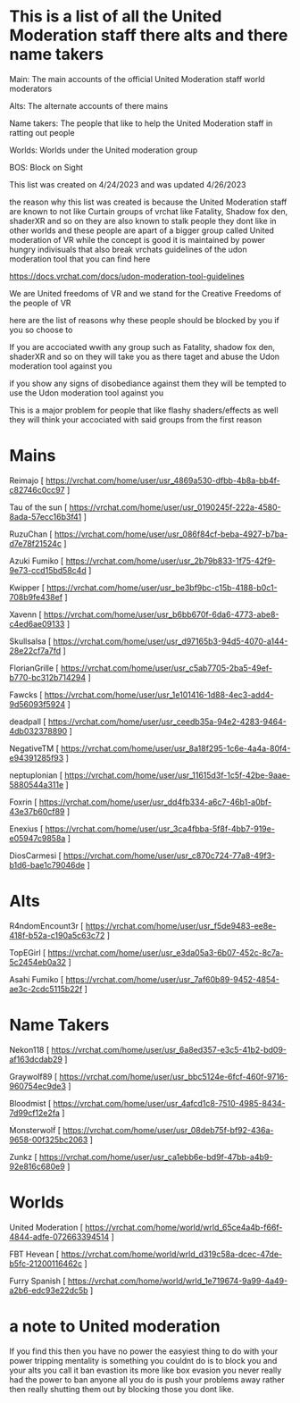 # This is a list of all the United Moderation staff there alts and there name takers

Main: The main accounts of the official United Moderation staff world moderators 

Alts: The alternate accounts of there mains

Name takers: The people that like to help the United Moderation staff in ratting out people

Worlds: Worlds under the United moderation group

BOS: Block on Sight


This list was created on 4/24/2023 and was updated 4/26/2023


the reason why this list was created is because the United Moderation staff are known to not like Curtain groups of vrchat like Fatality, Shadow fox den, shaderXR and so on they are also known to stalk people they dont like in other worlds and these people are apart of a bigger group called United moderation of VR while the concept is good it is maintained by power hungry indivisuals that also break vrchats guidelines of the udon moderation tool that you can find here

https://docs.vrchat.com/docs/udon-moderation-tool-guidelines

We are United freedoms of VR and we stand for the Creative Freedoms of the people of VR 

here are the list of reasons why these people should be blocked by you if you so choose to

If you are accociated wwith any group such as Fatality, shadow fox den, shaderXR and so on they will take you as there taget and abuse the Udon moderation tool against you

if you show any signs of disobediance against them they will be tempted to use the Udon moderation tool against you

This is a major problem for people that like flashy shaders/effects as well they will think your accociated with said groups from the first reason




# Mains
Reimajo [ https://vrchat.com/home/user/usr_4869a530-dfbb-4b8a-bb4f-c82746c0cc97 ]
[^note]: Creator of the Udon "Ban" Pannle

Tau of the sun [ https://vrchat.com/home/user/usr_0190245f-222a-4580-8ada-57ecc16b3f41 ]

RuzuChan [ https://vrchat.com/home/user/usr_086f84cf-beba-4927-b7ba-d7e78f21524c ]

Azuki Fumiko [
https://vrchat.com/home/user/usr_2b79b833-1f75-42f9-9e73-ccd15bd58c4d
]

Kwipper [
https://vrchat.com/home/user/usr_be3bf9bc-c15b-4188-b0c1-708b9fe438ef
]

Xavenn [
https://vrchat.com/home/user/usr_b6bb670f-6da6-4773-abe8-c4ed6ae09133
]

Skullsalsa [
https://vrchat.com/home/user/usr_d97165b3-94d5-4070-a144-28e22cf7a7fd
]

FlorianGrille [
https://vrchat.com/home/user/usr_c5ab7705-2ba5-49ef-b770-bc312b714294
]

Fawcks [
https://vrchat.com/home/user/usr_1e101416-1d88-4ec3-add4-9d56093f5924
]

deadpall [
https://vrchat.com/home/user/usr_ceedb35a-94e2-4283-9464-4db032378890
]

NegativeTM [
https://vrchat.com/home/user/usr_8a18f295-1c6e-4a4a-80f4-e94391285f93
]

neptuplonian [
https://vrchat.com/home/user/usr_11615d3f-1c5f-42be-9aae-5880544a311e
]

Foxrin [
https://vrchat.com/home/user/usr_dd4fb334-a6c7-46b1-a0bf-43e37b60cf89
]

Enexius [
https://vrchat.com/home/user/usr_3ca4fbba-5f8f-4bb7-919e-e05947c9858a
]

DiosCarmesi [
https://vrchat.com/home/user/usr_c870c724-77a8-49f3-b1d6-bae1c79046de
]


# Alts

R4ndomEncount3r [
https://vrchat.com/home/user/usr_f5de9483-ee8e-418f-b52a-c190a5c63c72
]

TopEGirl [
https://vrchat.com/home/user/usr_e3da05a3-6b07-452c-8c7a-5c2454eb0a32
]

Asahi Fumiko [
https://vrchat.com/home/user/usr_7af60b89-9452-4854-ae3c-2cdc5115b22f
]



# Name Takers

Nekon118 [
https://vrchat.com/home/user/usr_6a8ed357-e3c5-41b2-bd09-af163dcdab29
]

Graywolf89 [
https://vrchat.com/home/user/usr_bbc5124e-6fcf-460f-9716-960754ec9de3
]

Bloodmist [
https://vrchat.com/home/user/usr_4afcd1c8-7510-4985-8434-7d99cf12e2fa
]

Ṁonsterwolḟ [
https://vrchat.com/home/user/usr_08deb75f-bf92-436a-9658-00f325bc2063
]

Zunkz [
https://vrchat.com/home/user/usr_ca1ebb6e-bd9f-47bb-a4b9-92e816c680e9
]


# Worlds

United Moderation [
https://vrchat.com/home/world/wrld_65ce4a4b-f66f-4844-adfe-072663394514
]

FBT Hevean [
https://vrchat.com/home/world/wrld_d319c58a-dcec-47de-b5fc-21200116462c
]

Furry Spanish [
https://vrchat.com/home/world/wrld_1e719674-9a99-4a49-a2b6-edc93e22dc5b
]


# a note to United moderation
If you find this then you have no power the easyiest thing to do with your power tripping mentality is something you couldnt do is to block you and your alts you call it ban evastion its more like box evasion you never really had the power to ban anyone all you do is push your problems away rather then really shutting them out by blocking those you dont like.